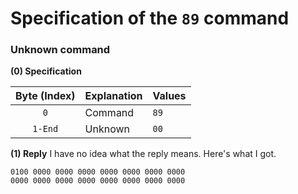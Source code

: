 # Specification of the `89` command
### Unknown command

**(0) Specification**

Byte (Index) | Explanation | Values
:---: | --- | ---
`0` | Command | `89`
`1-End` | Unknown | `00`

**(1) Reply**
I have no idea what the reply means. Here's what I got.

```
0100 0000 0000 0000 0000 0000 0000 0000
0000 0000 0000 0000 0000 0000 0000 0000
```
